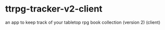 # ttrpg-tracker-v2-client
an app to keep track of your tabletop rpg book collection (version 2) (client)

